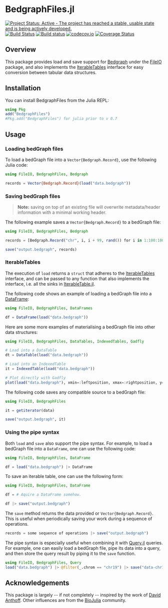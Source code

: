 # BedgraphFiles.jl

[![Project Status: Active - The project has reached a stable, usable state and is being actively developed.](http://www.repostatus.org/badges/latest/active.svg)](http://www.repostatus.org/#active)
[![Build Status](https://travis-ci.org/CiaranOMara/BedgraphFiles.jl.svg?branch=master)](https://travis-ci.org/CiaranOMara/BedgraphFiles.jl)
[![Build status](https://ci.appveyor.com/api/projects/status/jny2ep4u3cmly8pj/branch/master?svg=true)](https://ci.appveyor.com/project/CiaranOMara/Bedgraphfiles-jl/branch/master)
[![codecov.io](http://codecov.io/github/CiaranOMara/BedgraphFiles.jl/coverage.svg?branch=master)](http://codecov.io/github/CiaranOMara/BedgraphFiles.jl?branch=master)
[![Coverage Status](https://coveralls.io/repos/github/CiaranOMara/BedgraphFiles.jl/badge.svg?branch=master)](https://coveralls.io/github/CiaranOMara/BedgraphFiles.jl?branch=master)

## Overview

This package provides load and save support for [Bedgraph](https://github.com/CiaranOMara/Bedgraph.jl)
under the [FileIO](https://github.com/JuliaIO/FileIO.jl) package, and also implements the [IterableTables](https://github.com/davidanthoff/IterableTables.jl) interface for easy conversion between tabular data structures.

## Installation
You can install BedgraphFiles from the Julia REPL:
```julia
using Pkg
add("BedgraphFiles")
#Pkg.add("BedgraphFiles") for julia prior to v 0.7
```

## Usage

### Loading bedGraph files

To load a bedGraph file into a ``Vector{Bedgraph.Record}``, use the following Julia code:
````julia
using FileIO, BedgraphFiles, Bedgraph

records = Vector{Bedgraph.Record}(load("data.bedgraph"))
````

### Saving bedGraph files

> **Note:** saving on top of an existing file will overwrite metadata/header information with a minimal working header.

The following example saves a ``Vector{Bedgraph.Record}`` to a bedGraph file:
````julia
using FileIO, BedgraphFiles, Bedgraph

records = [Bedgraph.Record("chr", i, i + 99, rand()) for i in 1:100:1000]

save("output.bedgraph", records)
````

### IterableTables
The execution of ``load`` returns a ``struct`` that adheres to the [IterableTables](https://github.com/davidanthoff/IterableTables.jl) interface, and can be passed to any function that also implements the interface, i.e. all the sinks in [IterableTable.jl](https://github.com/davidanthoff/IterableTables.jl).

The following code shows an example of loading a bedGraph file into a [DataFrame](https://github.com/JuliaData/DataFrames.jl):
```julia
using FileIO, BedgraphFiles, DataFrames

df = DataFrame(load("data.bedgraph"))
```

Here are some more examples of materialising a bedGraph file into other data structures:
```julia
using FileIO, BedgraphFiles, DataTables, IndexedTables, Gadfly

# Load into a DataTable
dt = DataTable(load("data.bedgraph"))

# Load into an IndexedTable
it = IndexedTable(load("data.bedgraph"))

# Plot directly with Gadfly
plot(load("data.bedgraph"), xmin=:leftposition, xmax=:rightposition, y=:value, Geom.bar)
```

The following code saves any compatible source to a bedGraph file:
```julia
using FileIO, BedgraphFiles

it = getiterator(data)

save("output.bedgraph", it)
```

### Using the pipe syntax

Both `load` and `save` also support the pipe syntax. For example, to load a bedGraph file into a `DataFrame`, one can use the following code:
```julia
using FileIO, BedgraphFiles, DataFrame

df = load("data.bedgraph") |> DataFrame
```

To save an iterable table, one can use the following form:
```julia
using FileIO, BedgraphFiles, DataFrame

df = # Aquire a DataFrame somehow.

df |> save("output.bedgraph")
```

The `save` method returns the data provided or `Vector{Bedgraph.Record}`. This is useful when periodically saving your work during a sequence of operations.
```julia
records = some sequence of operations |> save("output.bedgraph")
```

The pipe syntax is especially useful when combining it with [Query.jl](https://github.com/davidanthoff/Query.jl) queries. For example, one can easily load a bedGraph file, pipe its data into a query, and then store the query result by piping it to the `save` function.
```julia
using FileIO, BedgraphFiles, Query
load("data.bedgraph") |> @filter(_.chrom == "chr19") |> save("data-chr19.bedgraph")
```
## Acknowledgements
This package is largely -- if not completely -- inspired by the work of [David Anthoff](https://github.com/davidanthoff). Other influences are from the [BioJulia](https://github.com/BioJulia) community.
